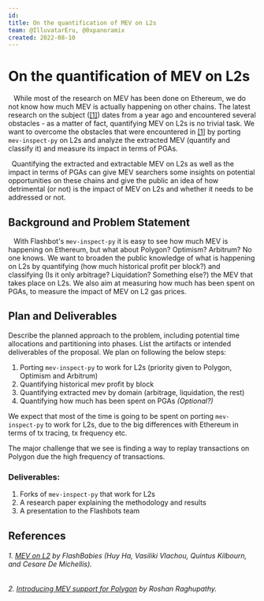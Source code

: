 ```yaml
---
id:
title: On the quantification of MEV on L2s
team: @IlluvatarEru, @0xpanoramix
created: 2022-08-10
---
```


# On the quantification of MEV on L2s

&ensp; While most of the research on MEV has been done on Ethereum, we do not know how much MEV is actually happening on other chains. The latest research on the subject ([[1]](######1.)) dates from a year ago and encountered several obstacles - as a matter of fact, quantifying MEV on L2s is no trivial task.
We want to overcome the obstacles that were encountered in [[1]](######1.) by porting `mev-inspect-py` on L2s and analyze the extracted MEV (quantify and classify it) and measure its impact in terms of PGAs.

&ensp;Quantifying the extracted and extractable MEV on L2s as well as the impact in terms of PGAs can give MEV searchers some insights on potential opportunities on these chains and give the public an idea of how detrimental (or not) is the impact of MEV on L2s and whether it needs to be addressed or not.

## Background and Problem Statement

&ensp; With Flashbot's `mev-inspect-py` it is easy to see how much MEV is happening on Ethereum, but what about Polygon? Optimism? Arbitrum? No one knows. We want to broaden the public knowledge of what is happening on L2s by quantifying (how much historical profit per block?) and classifying (Is it only arbitrage? Liquidation? Something else?) the MEV that takes place on L2s.
We also aim at measuring how much has been spent on PGAs, to measure the impact of MEV on L2 gas prices.

## Plan and Deliverables
Describe the planned approach to the problem, including potential time allocations and partitioning into phases. List the artifacts or intended deliverables of the proposal.
We plan on following the below steps:
1. Porting `mev-inspect-py` to work for L2s (priority given to Polygon, Optimism and Arbitrum)
2. Quantifying historical mev profit by block
3. Quantifying extracted mev by domain (arbitrage, liquidation, the rest)
4. Quantifying how much has been spent on PGAs _(Optional?)_

We expect that most of the time is going to be spent on porting `mev-inspect-py` to work for L2s, due to the big differences with Ethereum in terms of tx tracing, tx frequency etc.

The major challenge that we see is finding a way to replay transactions on Polygon due the high frequency of transactions.

### Deliverables:
1. Forks of `mev-inspect-py` that work for L2s
2. A research paper explaining the methodology and results
3. A presentation to the Flashbots team

## References

###### 1. [MEV on L2](https://timroughgarden.github.io/fob21/reports/r11.pdf) by FlashBabies (Huy Ha, Vasiliki Vlachou, Quintus Kilbourn, and Cesare De Michellis).
###### 2. [Introducing MEV support for Polygon](https://blog.marlin.org/introducing-mev-support-for-polygon) by Roshan Raghupathy.